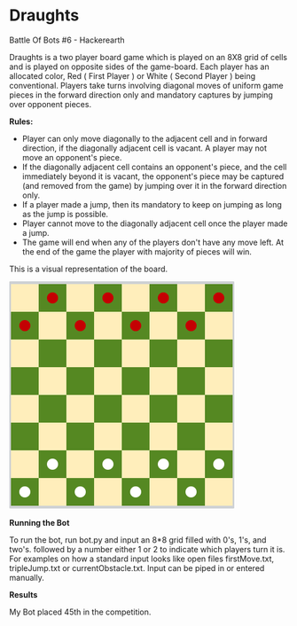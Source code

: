 # Draughts
Battle Of Bots #6 - Hackerearth

Draughts is a two player board game which is played on an 8X8 grid of cells and is played on opposite sides of the game-board. Each player has an allocated color, Red ( First Player ) or White ( Second Player ) being conventional. Players take turns involving diagonal moves of uniform game pieces in the forward direction only and mandatory captures by jumping over opponent pieces.

**Rules:**

- Player can only move diagonally to the adjacent cell and in forward direction, if the diagonally adjacent cell is vacant.
  A player may not move an opponent's piece.
- If the diagonally adjacent cell contains an opponent's piece, and the cell immediately beyond it is vacant, the opponent's piece may be   captured (and removed from the game) by jumping over it in the forward direction only.
- If a player made a jump, then its mandatory to keep on jumping as long as the jump is possible.
- Player cannot move to the diagonally adjacent cell once the player made a jump.
- The game will end when any of the players don't have any move left. At the end of the game the player with majority of pieces will win.

This is a visual representation of the board.

![alt tag](https://github.com/wayneanam/Draughts/blob/master/actualBoard.PNG)

**Running the Bot**

To run the bot, run bot.py and input an 8*8 grid filled with 0's, 1's, and two's. followed by a number either 1 or 2 to indicate which players turn it is. For examples on how a standard input looks like open files firstMove.txt, tripleJump.txt or currentObstacle.txt. Input can be piped in or entered manually.


**Results**

My Bot placed 45th in the competition.
